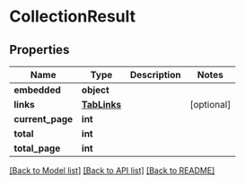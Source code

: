 # CollectionResult

## Properties
Name | Type | Description | Notes
------------ | ------------- | ------------- | -------------
**embedded** | **object** |  | 
**links** | [**TabLinks**](TabLinks.md) |  | [optional] 
**current_page** | **int** |  | 
**total** | **int** |  | 
**total_page** | **int** |  | 

[[Back to Model list]](../../README.md#documentation-for-models) [[Back to API list]](../../README.md#documentation-for-api-endpoints) [[Back to README]](../../README.md)



